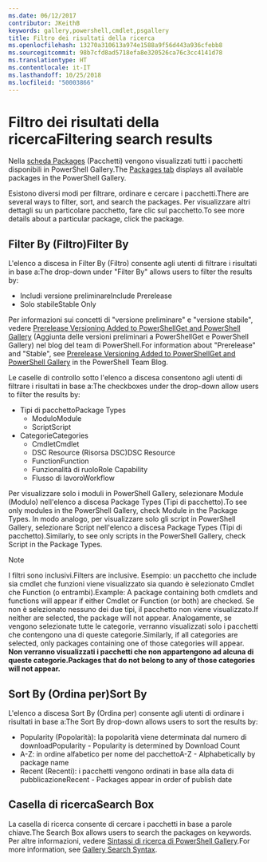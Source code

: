 ```yaml
---
ms.date: 06/12/2017
contributor: JKeithB
keywords: gallery,powershell,cmdlet,psgallery
title: Filtro dei risultati della ricerca
ms.openlocfilehash: 13270a310613a974e1588a9f56d443a936cfebb8
ms.sourcegitcommit: 98b7cfd8ad5718efa8e320526ca76c3cc4141d78
ms.translationtype: HT
ms.contentlocale: it-IT
ms.lasthandoff: 10/25/2018
ms.locfileid: "50003866"
---
```

# <a name="filtering-search-results"></a><span data-ttu-id="39074-103">Filtro dei risultati della ricerca</span><span class="sxs-lookup"><span data-stu-id="39074-103">Filtering search results</span></span>

<span data-ttu-id="39074-104">Nella [scheda Packages](https://www.powershellgallery.com/packages) (Pacchetti) vengono visualizzati tutti i pacchetti disponibili in PowerShell Gallery.</span><span class="sxs-lookup"><span data-stu-id="39074-104">The [Packages tab](https://www.powershellgallery.com/packages) displays all available packages in the PowerShell Gallery.</span></span>

<span data-ttu-id="39074-105">Esistono diversi modi per filtrare, ordinare e cercare i pacchetti.</span><span class="sxs-lookup"><span data-stu-id="39074-105">There are several ways to filter, sort, and search the packages.</span></span>
<span data-ttu-id="39074-106">Per visualizzare altri dettagli su un particolare pacchetto, fare clic sul pacchetto.</span><span class="sxs-lookup"><span data-stu-id="39074-106">To see more details about a particular package, click the package.</span></span>

## <a name="filter-by"></a><span data-ttu-id="39074-107">Filter By (Filtro)</span><span class="sxs-lookup"><span data-stu-id="39074-107">Filter By</span></span>

<span data-ttu-id="39074-108">L'elenco a discesa in Filter By (Filtro) consente agli utenti di filtrare i risultati in base a:</span><span class="sxs-lookup"><span data-stu-id="39074-108">The drop-down under "Filter By" allows users to filter the results by:</span></span>
- <span data-ttu-id="39074-109">Includi versione preliminare</span><span class="sxs-lookup"><span data-stu-id="39074-109">Include Prerelease</span></span>
- <span data-ttu-id="39074-110">Solo stabile</span><span class="sxs-lookup"><span data-stu-id="39074-110">Stable Only</span></span>

<span data-ttu-id="39074-111">Per informazioni sui concetti di "versione preliminare" e "versione stabile", vedere [Prerelease Versioning Added to PowerShellGet and PowerShell Gallery](https://blogs.msdn.microsoft.com/powershell/2017/12/05/prerelease-versioning-added-to-powershellget-and-powershell-gallery/) (Aggiunta delle versioni preliminari a PowerShellGet e PowerShell Gallery) nel blog del team di PowerShell.</span><span class="sxs-lookup"><span data-stu-id="39074-111">For information about "Prerelease" and "Stable", see [Prerelease Versioning Added to PowerShellGet and PowerShell Gallery](https://blogs.msdn.microsoft.com/powershell/2017/12/05/prerelease-versioning-added-to-powershellget-and-powershell-gallery/) in the PowerShell Team Blog.</span></span>

<span data-ttu-id="39074-112">Le caselle di controllo sotto l'elenco a discesa consentono agli utenti di filtrare i risultati in base a:</span><span class="sxs-lookup"><span data-stu-id="39074-112">The checkboxes under the drop-down allow users to filter the results by:</span></span>
- <span data-ttu-id="39074-113">Tipi di pacchetto</span><span class="sxs-lookup"><span data-stu-id="39074-113">Package Types</span></span>
  - <span data-ttu-id="39074-114">Modulo</span><span class="sxs-lookup"><span data-stu-id="39074-114">Module</span></span>
  - <span data-ttu-id="39074-115">Script</span><span class="sxs-lookup"><span data-stu-id="39074-115">Script</span></span>
- <span data-ttu-id="39074-116">Categorie</span><span class="sxs-lookup"><span data-stu-id="39074-116">Categories</span></span>
  - <span data-ttu-id="39074-117">Cmdlet</span><span class="sxs-lookup"><span data-stu-id="39074-117">Cmdlet</span></span>
  - <span data-ttu-id="39074-118">DSC Resource (Risorsa DSC)</span><span class="sxs-lookup"><span data-stu-id="39074-118">DSC Resource</span></span>
  - <span data-ttu-id="39074-119">Function</span><span class="sxs-lookup"><span data-stu-id="39074-119">Function</span></span>
  - <span data-ttu-id="39074-120">Funzionalità di ruolo</span><span class="sxs-lookup"><span data-stu-id="39074-120">Role Capability</span></span>
  - <span data-ttu-id="39074-121">Flusso di lavoro</span><span class="sxs-lookup"><span data-stu-id="39074-121">Workflow</span></span>

<span data-ttu-id="39074-122">Per visualizzare solo i moduli in PowerShell Gallery, selezionare Module (Modulo) nell'elenco a discesa Package Types (Tipi di pacchetto).</span><span class="sxs-lookup"><span data-stu-id="39074-122">To see only modules in the PowerShell Gallery, check Module in the Package Types.</span></span>
<span data-ttu-id="39074-123">In modo analogo, per visualizzare solo gli script in PowerShell Gallery, selezionare Script nell'elenco a discesa Package Types (Tipi di pacchetto).</span><span class="sxs-lookup"><span data-stu-id="39074-123">Similarly, to see only scripts in the PowerShell Gallery, check Script in the Package Types.</span></span>

> [!NOTE]
> <span data-ttu-id="39074-124">I filtri sono inclusivi.</span><span class="sxs-lookup"><span data-stu-id="39074-124">Filters are inclusive.</span></span>
> <span data-ttu-id="39074-125">Esempio: un pacchetto che include sia cmdlet che funzioni viene visualizzato sia quando è selezionato Cmdlet che Function (o entrambi).</span><span class="sxs-lookup"><span data-stu-id="39074-125">Example: A package containing both cmdlets and functions will appear if either Cmdlet or Function (or both) are checked.</span></span>
> <span data-ttu-id="39074-126">Se non è selezionato nessuno dei due tipi, il pacchetto non viene visualizzato.</span><span class="sxs-lookup"><span data-stu-id="39074-126">If neither are selected, the package will not appear.</span></span>
> <span data-ttu-id="39074-127">Analogamente, se vengono selezionate tutte le categorie, verranno visualizzati solo i pacchetti che contengono una di queste categorie.</span><span class="sxs-lookup"><span data-stu-id="39074-127">Similarly, if all categories are selected, only packages containing one of those categories will appear.</span></span>
> <span data-ttu-id="39074-128">**Non verranno visualizzati i pacchetti che non appartengono ad alcuna di queste categorie.**</span><span class="sxs-lookup"><span data-stu-id="39074-128">**Packages that do not belong to any of those categories will not appear.**</span></span>

## <a name="sort-by"></a><span data-ttu-id="39074-129">Sort By (Ordina per)</span><span class="sxs-lookup"><span data-stu-id="39074-129">Sort By</span></span>

<span data-ttu-id="39074-130">L'elenco a discesa Sort By (Ordina per) consente agli utenti di ordinare i risultati in base a:</span><span class="sxs-lookup"><span data-stu-id="39074-130">The Sort By drop-down allows users to sort the results by:</span></span>
- <span data-ttu-id="39074-131">Popularity (Popolarità): la popolarità viene determinata dal numero di download</span><span class="sxs-lookup"><span data-stu-id="39074-131">Popularity - Popularity is determined by Download Count</span></span>
- <span data-ttu-id="39074-132">A-Z: in ordine alfabetico per nome del pacchetto</span><span class="sxs-lookup"><span data-stu-id="39074-132">A-Z - Alphabetically by package name</span></span>
- <span data-ttu-id="39074-133">Recent (Recenti): i pacchetti vengono ordinati in base alla data di pubblicazione</span><span class="sxs-lookup"><span data-stu-id="39074-133">Recent - Packages appear in order of publish date</span></span>

## <a name="search-box"></a><span data-ttu-id="39074-134">Casella di ricerca</span><span class="sxs-lookup"><span data-stu-id="39074-134">Search Box</span></span>

<span data-ttu-id="39074-135">La casella di ricerca consente di cercare i pacchetti in base a parole chiave.</span><span class="sxs-lookup"><span data-stu-id="39074-135">The Search Box allows users to search the packages on keywords.</span></span>
<span data-ttu-id="39074-136">Per altre informazioni, vedere [Sintassi di ricerca di PowerShell Gallery](search-syntax.md).</span><span class="sxs-lookup"><span data-stu-id="39074-136">For more information, see [Gallery Search Syntax](search-syntax.md).</span></span>
